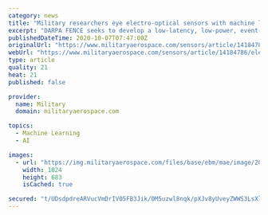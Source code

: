 ```yaml
---
category: news
title: "Military researchers eye electro-optical sensors with machine learning algorithms for defense applications"
excerpt: "DARPA FENCE seeks to develop a low-latency, low-power, event-based camera and a new class of digital signal processing and machine learning algorithms."
publishedDateTime: 2020-10-07T07:47:00Z
originalUrl: "https://www.militaryaerospace.com/sensors/article/14184786/electrooptical-sensors-machine-learning"
webUrl: "https://www.militaryaerospace.com/sensors/article/14184786/electrooptical-sensors-machine-learning"
type: article
quality: 21
heat: 21
published: false

provider:
  name: Military
  domain: militaryaerospace.com

topics:
  - Machine Learning
  - AI

images:
  - url: "https://img.militaryaerospace.com/files/base/ebm/mae/image/2020/10/Neuromorphic_camera_7_Oct_2020.5f7cc68463896.png?auto=format&fit=max&w=1200"
    width: 1024
    height: 683
    isCached: true

secured: "t/UDsdpdreARVucVmDrIV05FB3Jik/0M5uzwl8nqk/pXJv8yUveyZWWS3LsXleAxz4m/n9MjNhkfCy7owDFQjgtfPWlM6f8FFFeQqjJW7fyBvAIcO0ODMh2U0H+eYgZ1oIuVLMw/Wq4s5eUr/24Tpr/k+eBhfLIZEPLSlokse8kq4FgcIwMRIoVdEvq9bk23H7c80S6CNZa7T5ttMNlrR+qjD71GuHB8vl7F0hYqk4sioYmD4qnvqsjw6/edNMYK5+1i7llJ0MNKT2RVexg+2tBGVmDk6XwDtALOj1CnjLsi1pW+25RPE1SjrB2S5ZYQgkdbBXaIIj7IFjV0l6b4BJo9UxIoJnBQE1x/RjuwB18=;PMZXV7uWeNocEyuyiVwt6Q=="
---
```


